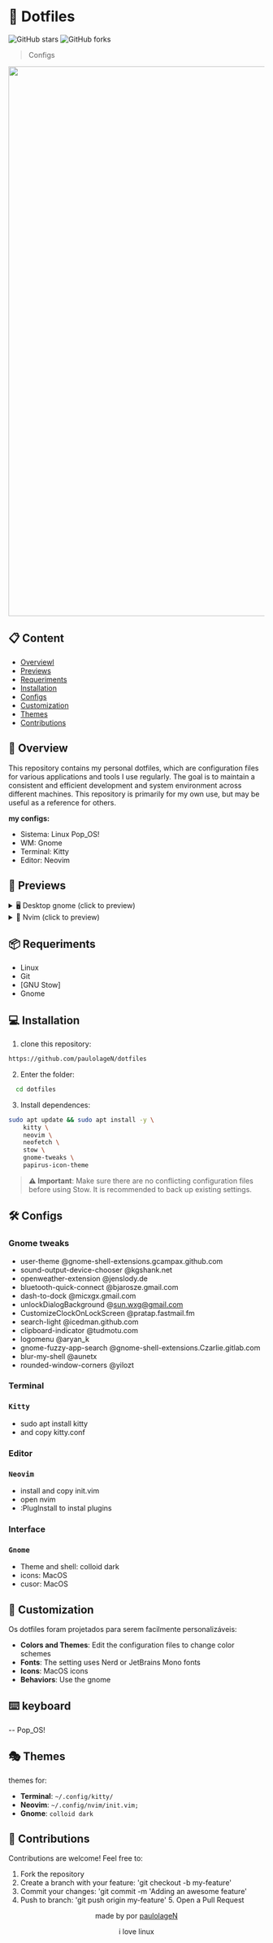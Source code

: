 # 🚀 Dotfiles

![GitHub stars](https://img.shields.io/github/stars/paulolageN/dotfiles?style=social)
![GitHub forks](https://img.shields.io/github/forks/paulolageN/dotfiles?style=social)

> Configs

<div align="center">
  <img width="1920" height="1080" alt="Captura de tela de 2025-08-28 11-10-14" src="https://github.com/user-attachments/assets/1e4edf65-3622-408a-a32b-6678330d19cf" />
</div>

## 📋 Content

- [Overviewl](#-overview)
- [Previews](#-previews)
- [Requeriments](#-Requeriments)
- [Installation](#-Installation)
- [Configs](#-Configs)
- [Customization](#-Customization)
- [Themes](#-Themes)
- [Contributions](#-Contributions)


## 📖  Overview

This repository contains my personal dotfiles, which are configuration files for various applications and tools I use regularly. The goal is to maintain a consistent and efficient development and system environment across different machines. This repository is primarily for my own use, but may be useful as a reference for others.

**my configs:**
- Sistema: Linux Pop_OS!
- WM: Gnome
- Terminal: Kitty
- Editor: Neovim 

## 👀 Previews

<details>
<summary>🖥️ Desktop gnome (click to preview)</summary>
<div align="center">
  <img width="1920" height="1080" alt="Captura de tela de 2025-08-28 11-10-14" src="https://github.com/user-attachments/assets/1e4edf65-3622-408a-a32b-6678330d19cf" />
</div>
</details>

<details>
<summary>📝 Nvim (click to preview)</summary>
<div align="center">
  <img width="870" height="504" alt="image" src="https://github.com/user-attachments/assets/2ea1a893-454b-4874-a094-8798bb4c4326" />
</div>
</details>

## 📦 Requeriments

- Linux 
- Git
- [GNU Stow]
- Gnome

## 💻 Installation

1. clone this repository:
```bash
https://github.com/paulolageN/dotfiles
```

2. Enter the folder:
```bash
  cd dotfiles
```

3. Install dependences:
```bash
sudo apt update && sudo apt install -y \
    kitty \
    neovim \
    neofetch \
    stow \
    gnome-tweaks \
    papirus-icon-theme
```

> **⚠️ Important**: Make sure there are no conflicting configuration files before using Stow. It is recommended to back up existing settings.

## 🛠️ Configs

### Gnome tweaks
- user-theme  @gnome-shell-extensions.gcampax.github.com
- sound-output-device-chooser  @kgshank.net
- openweather-extension  @jenslody.de
- bluetooth-quick-connect  @bjarosze.gmail.com
- dash-to-dock  @micxgx.gmail.com
- unlockDialogBackground  @sun.wxg@gmail.com
- CustomizeClockOnLockScreen  @pratap.fastmail.fm
- search-light  @icedman.github.com
- clipboard-indicator  @tudmotu.com
- logomenu  @aryan_k
- gnome-fuzzy-app-search  @gnome-shell-extensions.Czarlie.gitlab.com
- blur-my-shell  @aunetx
- rounded-window-corners  @yilozt

###  Terminal

### `Kitty`

- sudo apt install kitty
- and copy kitty.conf

### Editor

### `Neovim`

- install and copy init.vim
- open nvim 
- :PlugInstall to instal plugins

### Interface

### `Gnome`

- Theme and shell: colloid dark
- icons: MacOS
- cusor: MacOS

## 🎨 Customization

Os dotfiles foram projetados para serem facilmente personalizáveis:

- **Colors and Themes**: Edit the configuration files to change color schemes 
- **Fonts**: The setting uses Nerd or JetBrains Mono fonts 
- **Icons**:  MacOS icons
- **Behaviors**: Use the gnome

## ⌨️ keyboard

-- Pop_OS!

## 🎭 Themes

themes for:

- **Terminal**: `~/.config/kitty/`
- **Neovim**:  `~/.config/nvim/init.vim;`
- **Gnome**:  `colloid dark`


## 🤝 Contributions

Contributions are welcome! Feel free to: 
1. Fork the repository 
2. Create a branch with your feature: 'git checkout -b my-feature' 
3. Commit your changes: 'git commit -m 'Adding an awesome feature' 
4. Push to branch: 'git push origin my-feature' 5. Open a Pull Request


<div align="center">
  <p>made by  por <a href="https://github.com/paulolageN">paulolageN</a></p>
  <p>i love linux</p>
</div>
